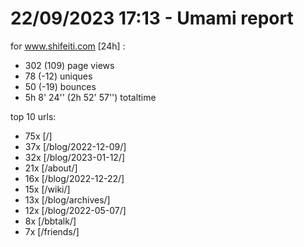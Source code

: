 # 22/09/2023 17:13 - Umami report
for www.shifeiti.com [24h] :

 - 302 (109) page views
 - 78 (-12) uniques
 - 50 (-19) bounces
 - 5h 8' 24'' (2h 52' 57'') totaltime


top 10 urls:
 - 75x [/]
 - 37x [/blog/2022-12-09/]
 - 32x [/blog/2023-01-12/]
 - 21x [/about/]
 - 16x [/blog/2022-12-22/]
 - 15x [/wiki/]
 - 13x [/blog/archives/]
 - 12x [/blog/2022-05-07/]
 - 8x [/bbtalk/]
 - 7x [/friends/]


